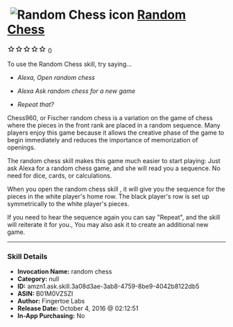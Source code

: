 # &nbsp;<img src="skill_icon" alt="Random Chess icon" width="36"> [Random Chess](http://alexa.amazon.com/#skills/amzn1.ask.skill.3a08d3ae-3ab8-4759-8be9-4042b8122db5)
![0 stars](../../images/ic_star_border_black_18dp_1x.png)![0 stars](../../images/ic_star_border_black_18dp_1x.png)![0 stars](../../images/ic_star_border_black_18dp_1x.png)![0 stars](../../images/ic_star_border_black_18dp_1x.png)![0 stars](../../images/ic_star_border_black_18dp_1x.png) 0

To use the Random Chess skill, try saying...

* *Alexa, Open random chess*

* *Alexa Ask random chess for a new game*

* *Repeat that?*

Chess960, or Fischer random chess is a variation on the game of chess where the pieces in the front rank are placed in a random sequence.  Many players enjoy this game because it allows the creative phase of the game to begin immediately and reduces the importance of memorization of openings.  

The random chess skill makes this game much easier to start playing: Just ask Alexa for a random chess game, and she will read you a sequence.  No need for dice, cards, or calculations.

When you open the random chess skill , it will give you the sequence for the pieces in the white player's home row.  The black player's row is set up symmetrically to the white player's pieces.

If you need to hear the sequence again you can say "Repeat", and the skill will reiterate it for you., You may also ask it to create an additional new game.

***

### Skill Details

* **Invocation Name:** random chess
* **Category:** null
* **ID:** amzn1.ask.skill.3a08d3ae-3ab8-4759-8be9-4042b8122db5
* **ASIN:** B01M0VZSZI
* **Author:** Fingertoe Labs
* **Release Date:** October 4, 2016 @ 02:12:51
* **In-App Purchasing:** No
